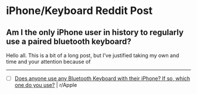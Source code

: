 # iPhone/Keyboard Reddit Post
## Am I the only iPhone user in history to regularly use a paired bluetooth keyboard?
Hello all. This is a bit of a long post, but I’ve justified taking my own and time and your attention because of 

- - - -
- [ ] [Does anyone use any Bluetooth Keyboard with their iPhone? If so, which one do you use?](https://reddit.com/r/apple/comments/3ijr92/does_anyone_use_any_bluetooth_keyboard_with_their/) | r/Apple